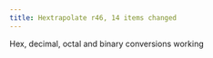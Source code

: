 ```yaml
---
title: Hextrapolate r46, 14 items changed
---
```


Hex, decimal, octal and binary conversions working
